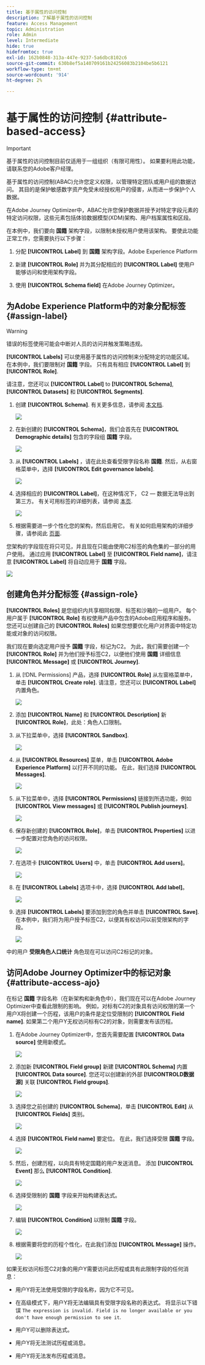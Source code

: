 ```yaml
---
title: 基于属性的访问控制
description: 了解基于属性的访问控制
feature: Access Management
topic: Administration
role: Admin
level: Intermediate
hide: true
hidefromtoc: true
exl-id: 162b0848-313a-447e-9237-5a6dbc8102c6
source-git-commit: 630b8ef5a140709161b24256083b2104be5b6121
workflow-type: tm+mt
source-wordcount: '914'
ht-degree: 2%

---
```


# 基于属性的访问控制 {#attribute-based-access}

>[!IMPORTANT]
>
>基于属性的访问控制目前仅适用于一组组织（有限可用性）。 如果要利用此功能，请联系您的Adobe客户经理。

基于属性的访问控制(ABAC)允许您定义权限，以管理特定团队或用户组的数据访问。 其目的是保护敏感数字资产免受未经授权用户的侵害，从而进一步保护个人数据。

在Adobe Journey Optimizer中，ABAC允许您保护数据并授予对特定字段元素的特定访问权限，这些元素包括体验数据模型(XDM)架构、用户档案属性和区段。

<!--For a more detailed list of the terminology used with ABAC, refer to Adobe Experience Platform documentation.-->

在本例中，我们要向 **国籍** 架构字段，以限制未授权用户使用该架构。 要使此功能正常工作，您需要执行以下步骤：

1. 分配  **[!UICONTROL Label]** 到 **国籍** 架构字段。Adobe Experience Platform

2. 新建  **[!UICONTROL Role]** 并为其分配相应的  **[!UICONTROL Label]** 使用户能够访问和使用架构字段。

3. 使用  **[!UICONTROL Schema field]** 在Adobe Journey Optimizer。

## 为Adobe Experience Platform中的对象分配标签 {#assign-label}

>[!WARNING]
>
>错误的标签使用可能会中断对人员的访问并触发策略违规。

**[!UICONTROL Labels]** 可以使用基于属性的访问控制来分配特定的功能区域。
在本例中，我们要限制对 **国籍** 字段。 只有具有相应 **[!UICONTROL Label]** 到  **[!UICONTROL Role]**.

请注意，您还可以  **[!UICONTROL Label]** to  **[!UICONTROL Schema]**,  **[!UICONTROL Datasets]** 和  **[!UICONTROL Segments]**.

1. 创建 **[!UICONTROL Schema]**. 有关更多信息，请参阅 [本文档](https://experienceleague.adobe.com/docs/experience-platform/xdm/schema/composition.html?lang=zh-Hans).

   ![](assets/label_1.png)

1. 在新创建的 **[!UICONTROL Schema]**，我们会首先在 **[!UICONTROL Demographic details]** 包含的字段组 **国籍** 字段。

   ![](assets/label_2.png)

1. 从 **[!UICONTROL Labels]** ，请在此处查看受限字段名称 **国籍**. 然后，从右窗格菜单中，选择 **[!UICONTROL Edit governance labels]**.

   ![](assets/label_3.png)

1. 选择相应的 **[!UICONTROL Label]**，在这种情况下， C2 — 数据无法导出到第三方。 有关可用标签的详细列表，请参阅 [本页](https://experienceleague.adobe.com/docs/experience-platform/data-governance/labels/reference.html#contract-labels).

   ![](assets/label_4.png)

1. 根据需要进一步个性化您的架构，然后启用它。 有关如何启用架构的详细步骤，请参阅此 [页面](https://experienceleague.adobe.com/docs/experience-platform/xdm/ui/resources/schemas.html#profile).

您架构的字段现在将只可见，并且现在只能由使用C2标签的角色集的一部分的用户使用。
通过应用 **[!UICONTROL Label]** 至 **[!UICONTROL Field name]**，请注意 **[!UICONTROL Label]** 将自动应用于 **国籍** 字段。

![](assets/label_5.png)

## 创建角色并分配标签 {#assign-role}

**[!UICONTROL Roles]** 是您组织内共享相同权限、标签和沙箱的一组用户。 每个用户属于 **[!UICONTROL Role]** 有权使用产品中包含的Adobe应用程序和服务。
您还可以创建自己的 **[!UICONTROL Roles]** 如果您想要优化用户对界面中特定功能或对象的访问权限。

我们现在要向选定用户授予 **国籍** 字段，标记为C2。 为此，我们需要创建一个 **[!UICONTROL Role]** 并为他们授予标签C2，以便他们使用 **国籍** 详细信息 **[!UICONTROL Message]** 或 **[!UICONTROL Journey]**.

1. 从 [!DNL Permissions] 产品，选择 **[!UICONTROL Role]** 从左窗格菜单中，单击 **[!UICONTROL Create role]**. 请注意，您还可以 **[!UICONTROL Label]** 内置角色。

   ![](assets/role_1.png)

1. 添加 **[!UICONTROL Name]** 和 **[!UICONTROL Description]** 新 **[!UICONTROL Role]**，此处：角色人口限制。

1. 从下拉菜单中，选择 **[!UICONTROL Sandbox]**.

   ![](assets/role_2.png)

1. 从 **[!UICONTROL Resources]** 菜单，单击 **[!UICONTROL Adobe Experience Platform]** 以打开不同的功能。 在此，我们选择 **[!UICONTROL Messages]**.

   ![](assets/role_3.png)

1. 从下拉菜单中，选择 **[!UICONTROL Permissions]** 链接到所选功能，例如 **[!UICONTROL View messages]** 或 **[!UICONTROL Publish journeys]**.

   ![](assets/role_6.png)

1. 保存新创建的 **[!UICONTROL Role]**，单击 **[!UICONTROL Properties]** 以进一步配置对您角色的访问权限。

   ![](assets/role_7.png)

1. 在选项卡 **[!UICONTROL Users]** 中，单击 **[!UICONTROL Add users]**。

   ![](assets/role_8.png)

1. 在 **[!UICONTROL Labels]** 选项卡中，选择 **[!UICONTROL Add label]**。

   ![](assets/role_9.png)

1. 选择 **[!UICONTROL Labels]** 要添加到您的角色并单击 **[!UICONTROL Save]**. 在本例中，我们将为用户授予标签C2，以便其有权访问以前受限架构的字段。

   ![](assets/role_4.png)

中的用户 **受限角色人口统计** 角色现在可以访问C2标记的对象。

## 访问Adobe Journey Optimizer中的标记对象 {#attribute-access-ajo}

在标记 **国籍** 字段名称（在新架构和新角色中），我们现在可以在Adobe Journey Optimizer中查看此限制的影响。
例如，对标有C2的对象具有访问权限的第一个用户X将创建一个历程，该用户的条件是定位受限制的 **[!UICONTROL Field name]**. 如果第二个用户Y无权访问标有C2的对象，则需要发布该历程。

1. 在Adobe Journey Optimizer中，您首先需要配置 **[!UICONTROL Data source]** 使用新模式。

   ![](assets/journey_1.png)

1. 添加新 **[!UICONTROL Field group]** 新建 **[!UICONTROL Schema]** 内置 **[!UICONTROL Data source]**. 您还可以创建新的外部 **[!UICONTROLD数据源]** 关联 **[!UICONTROL Field groups]**.

   ![](assets/journey_2.png)

1. 选择您之前创建的 **[!UICONTROL Schema]**，单击 **[!UICONTROL Edit]** 从 **[!UICONTROL Fields]** 类别。

   ![](assets/journey_3.png)

1. 选择 **[!UICONTROL Field name]** 要定位。 在此，我们选择受限 **国籍** 字段。

   ![](assets/journey_4.png)

1. 然后，创建历程，以向具有特定国籍的用户发送消息。 添加 **[!UICONTROL Event]** 那么 **[!UICONTROL Condition]**.

   ![](assets/journey_5.png)

1. 选择受限制的 **国籍** 字段来开始构建表达式。

   ![](assets/journey_6.png)

1. 编辑 **[!UICONTROL Condition]** 以限制 **国籍** 字段。

   ![](assets/journey_7.png)

1. 根据需要将您的历程个性化，在此我们添加 **[!UICONTROL Message]** 操作。

   ![](assets/journey_8.png)

如果无权访问标签C2对象的用户Y需要访问此历程或具有此限制字段的任何消息：

* 用户Y将无法使用受限的字段名称，因为它不可见。

* 在高级模式下，用户Y将无法编辑具有受限字段名称的表达式。 将显示以下错误 `The expression is invalid. Field is no longer available or you don't have enough permission to see it`.

* 用户Y可以删除表达式。

* 用户Y将无法测试历程或消息。

* 用户Y将无法发布历程或消息。

